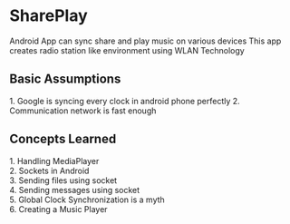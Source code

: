 # SharePlay
Android App can sync share and play music on various devices This app creates radio station like environment using WLAN Technology

<h2>Basic Assumptions</h2>
<p>
1. Google is syncing every clock in android phone perfectly
2. Communication network is fast enough
<p>

<h2>Concepts Learned</h2>
<p>
1. Handling MediaPlayer<br>
2. Sockets in Android<br>
3. Sending files using socket<br>
4. Sending messages using socket<br>
5. Global Clock Synchronization is a myth<br>
6. Creating a Music Player<br>
<p>
